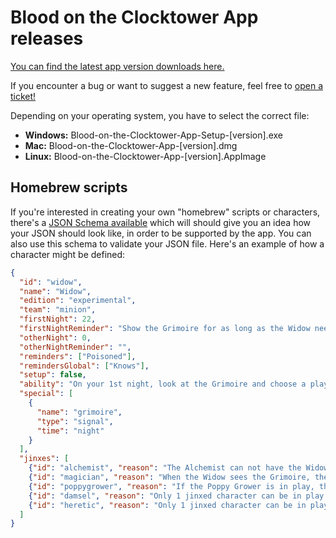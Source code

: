 # Blood on the Clocktower App releases

[You can find the latest app version downloads here.](https://github.com/ThePandemoniumInstitute/botc-release/releases)

If you encounter a bug or want to suggest a new feature, feel free to [open a ticket!](https://github.com/ThePandemoniumInstitute/botc-release/issues/new/choose)

Depending on your operating system, you have to select the correct file:
- **Windows:** Blood-on-the-Clocktower-App-Setup-[version].exe
- **Mac:** Blood-on-the-Clocktower-App-[version].dmg
- **Linux:** Blood-on-the-Clocktower-App-[version].AppImage

## Homebrew scripts
If you're interested in creating your own "homebrew" scripts or characters, there's a [JSON Schema available](script-schema.json) which will should give you an idea how your JSON should look like, in order to be supported by the app. You can also use this schema to validate your JSON file. Here's an example of how a character might be defined:

```json
{
  "id": "widow",
  "name": "Widow",
  "edition": "experimental",
  "team": "minion",
  "firstNight": 22,
  "firstNightReminder": "Show the Grimoire for as long as the Widow needs. The Widow chooses a player. :reminder:",
  "otherNight": 0,
  "otherNightReminder": "",
  "reminders": ["Poisoned"],
  "remindersGlobal": ["Knows"],
  "setup": false,
  "ability": "On your 1st night, look at the Grimoire and choose a player: they are poisoned. 1 good player knows a Widow is in play.",
  "special": [
    {
      "name": "grimoire",
      "type": "signal",
      "time": "night"
    }
  ],
  "jinxes": [
    {"id": "alchemist", "reason": "The Alchemist can not have the Widow ability."},
    {"id": "magician", "reason": "When the Widow sees the Grimoire, the Demon and Magician's character tokens are removed."},
    {"id": "poppygrower", "reason": "If the Poppy Grower is in play, the Widow does not see the Grimoire until the Poppy Grower dies."},
    {"id": "damsel", "reason": "Only 1 jinxed character can be in play."},
    {"id": "heretic", "reason": "Only 1 jinxed character can be in play."}
  ]
}
```
